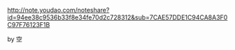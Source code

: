 http://note.youdao.com/noteshare?id=94ee38c9536b33f8e34fe70d2c728312&sub=7CAE57DDE1C94CA8A3F0C97F76123F1B

by 空
